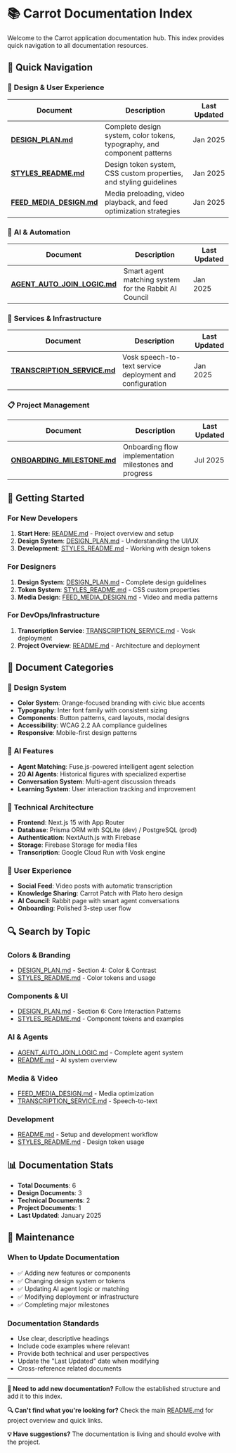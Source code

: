 # 📚 Carrot Documentation Index

Welcome to the Carrot application documentation hub. This index provides quick navigation to all documentation resources.

## 🎯 Quick Navigation

### 🎨 **Design & User Experience**
| Document | Description | Last Updated |
|----------|-------------|--------------|
| [**DESIGN_PLAN.md**](./DESIGN_PLAN.md) | Complete design system, color tokens, typography, and component patterns | Jan 2025 |
| [**STYLES_README.md**](./STYLES_README.md) | Design token system, CSS custom properties, and styling guidelines | Jan 2025 |
| [**FEED_MEDIA_DESIGN.md**](./FEED_MEDIA_DESIGN.md) | Media preloading, video playback, and feed optimization strategies | Jan 2025 |

### 🤖 **AI & Automation**
| Document | Description | Last Updated |
|----------|-------------|--------------|
| [**AGENT_AUTO_JOIN_LOGIC.md**](./AGENT_AUTO_JOIN_LOGIC.md) | Smart agent matching system for the Rabbit AI Council | Jan 2025 |

### 🔧 **Services & Infrastructure**
| Document | Description | Last Updated |
|----------|-------------|--------------|
| [**TRANSCRIPTION_SERVICE.md**](./TRANSCRIPTION_SERVICE.md) | Vosk speech-to-text service deployment and configuration | Jan 2025 |

### 📋 **Project Management**
| Document | Description | Last Updated |
|----------|-------------|--------------|
| [**ONBOARDING_MILESTONE.md**](./ONBOARDING_MILESTONE.md) | Onboarding flow implementation milestones and progress | Jul 2025 |

## 🚀 **Getting Started**

### For New Developers
1. **Start Here**: [README.md](./README.md) - Project overview and setup
2. **Design System**: [DESIGN_PLAN.md](./DESIGN_PLAN.md) - Understanding the UI/UX
3. **Development**: [STYLES_README.md](./STYLES_README.md) - Working with design tokens

### For Designers
1. **Design System**: [DESIGN_PLAN.md](./DESIGN_PLAN.md) - Complete design guidelines
2. **Token System**: [STYLES_README.md](./STYLES_README.md) - CSS custom properties
3. **Media Design**: [FEED_MEDIA_DESIGN.md](./FEED_MEDIA_DESIGN.md) - Video and media patterns

### For DevOps/Infrastructure
1. **Transcription Service**: [TRANSCRIPTION_SERVICE.md](./TRANSCRIPTION_SERVICE.md) - Vosk deployment
2. **Project Overview**: [README.md](./README.md) - Architecture and deployment

## 📖 **Document Categories**

### 🎨 **Design System**
- **Color System**: Orange-focused branding with civic blue accents
- **Typography**: Inter font family with consistent sizing
- **Components**: Button patterns, card layouts, modal designs
- **Accessibility**: WCAG 2.2 AA compliance guidelines
- **Responsive**: Mobile-first design patterns

### 🤖 **AI Features**
- **Agent Matching**: Fuse.js-powered intelligent agent selection
- **20 AI Agents**: Historical figures with specialized expertise
- **Conversation System**: Multi-agent discussion threads
- **Learning System**: User interaction tracking and improvement

### 🔧 **Technical Architecture**
- **Frontend**: Next.js 15 with App Router
- **Database**: Prisma ORM with SQLite (dev) / PostgreSQL (prod)
- **Authentication**: NextAuth.js with Firebase
- **Storage**: Firebase Storage for media files
- **Transcription**: Google Cloud Run with Vosk engine

### 📱 **User Experience**
- **Social Feed**: Video posts with automatic transcription
- **Knowledge Sharing**: Carrot Patch with Plato hero design
- **AI Council**: Rabbit page with smart agent conversations
- **Onboarding**: Polished 3-step user flow

## 🔍 **Search by Topic**

### **Colors & Branding**
- [DESIGN_PLAN.md](./DESIGN_PLAN.md) - Section 4: Color & Contrast
- [STYLES_README.md](./STYLES_README.md) - Color tokens and usage

### **Components & UI**
- [DESIGN_PLAN.md](./DESIGN_PLAN.md) - Section 6: Core Interaction Patterns
- [STYLES_README.md](./STYLES_README.md) - Component tokens and examples

### **AI & Agents**
- [AGENT_AUTO_JOIN_LOGIC.md](./AGENT_AUTO_JOIN_LOGIC.md) - Complete agent system
- [README.md](./README.md) - AI system overview

### **Media & Video**
- [FEED_MEDIA_DESIGN.md](./FEED_MEDIA_DESIGN.md) - Media optimization
- [TRANSCRIPTION_SERVICE.md](./TRANSCRIPTION_SERVICE.md) - Speech-to-text

### **Development**
- [README.md](./README.md) - Setup and development workflow
- [STYLES_README.md](./STYLES_README.md) - Design token usage

## 📊 **Documentation Stats**

- **Total Documents**: 6
- **Design Documents**: 3
- **Technical Documents**: 2
- **Project Documents**: 1
- **Last Updated**: January 2025

## 🔄 **Maintenance**

### **When to Update Documentation**
- ✅ Adding new features or components
- ✅ Changing design system or tokens
- ✅ Updating AI agent logic or matching
- ✅ Modifying deployment or infrastructure
- ✅ Completing major milestones

### **Documentation Standards**
- Use clear, descriptive headings
- Include code examples where relevant
- Provide both technical and user perspectives
- Update the "Last Updated" date when modifying
- Cross-reference related documents

---

**📝 Need to add new documentation?** Follow the established structure and add it to this index.

**🔍 Can't find what you're looking for?** Check the main [README.md](./README.md) for project overview and quick links.

**💡 Have suggestions?** The documentation is living and should evolve with the project.
